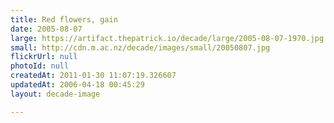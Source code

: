 ```yaml
---
title: Red flowers, gain
date: 2005-08-07
large: https://artifact.thepatrick.io/decade/large/2005-08-07-1970.jpg
small: http://cdn.m.ac.nz/decade/images/small/20050807.jpg
flickrUrl: null
photoId: null
createdAt: 2011-01-30 11:07:19.326607
updatedAt: 2006-04-18 00:45:29
layout: decade-image

---
```


